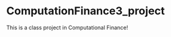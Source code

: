 ComputationFinance3_project
===========================

This is a class project in Computational Finance!
